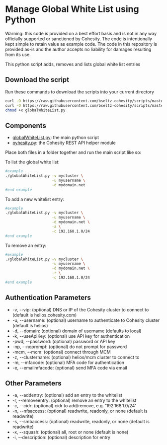 # Manage Global White List using Python

Warning: this code is provided on a best effort basis and is not in any way officially supported or sanctioned by Cohesity. The code is intentionally kept simple to retain value as example code. The code in this repository is provided as-is and the author accepts no liability for damages resulting from its use.

This python script adds, removes and lists global white list entries

## Download the script

Run these commands to download the scripts into your current directory

```bash
curl -O https://raw.githubusercontent.com/bseltz-cohesity/scripts/master/python/globalWhiteList/globalWhiteList.py
curl -O https://raw.githubusercontent.com/bseltz-cohesity/scripts/master/python/pyhesity.py
chmod +x globalWhiteList.py
```

## Components

* [globalWhiteList.py](https://raw.githubusercontent.com/bseltz-cohesity/scripts/master/python/globalWhiteList/globalWhiteList.py): the main python script
* [pyhesity.py](https://raw.githubusercontent.com/bseltz-cohesity/scripts/master/python/pyhesity/pyhesity.py): the Cohesity REST API helper module

Place both files in a folder together and run the main script like so:

To list the global white list:

```bash
#example
./globalWhiteList.py -v mycluster \
                     -u myusername \
                     -d mydomain.net
#end example
```

To add a new whitelist entry:

```bash
#example
./globalWhiteList.py -v mycluster \
                     -u myusername \
                     -d mydomain.net \
                     -a \
                     -c 192.168.1.0/24
#end example
```

To remove an entry:

```bash
#example
./globalWhiteList.py -v mycluster \
                     -u myusername \
                     -d mydomain.net \
                     -r \
                     -c 192.168.1.0/24
#end example
```

## Authentication Parameters

* -v, --vip: (optional) DNS or IP of the Cohesity cluster to connect to (default is helios.cohesity.com)
* -u, --username: (optional) username to authenticate to Cohesity cluster (default is helios)
* -d, --domain: (optional) domain of username (defaults to local)
* -k, --useApiKey: (optional) use API key for authentication
* -pwd, --password: (optional) password or API key
* -np, --noprompt: (optional) do not prompt for password
* -mcm, --mcm: (optional) connect through MCM
* -z, --clustername: (optional) helios/mcm cluster to connect to
* -m, --mfacode: (optional) MFA code for authentication
* -e, --emailmfacode: (optional) send MFA code via email

## Other Parameters

* -a, --addentry: (optional) add an entry to the whitelist
* -r, --removeentry: (optional) remove an entry to the whitelist
* -c, --cidr: (optional) cidr to add/remove, e.g. '192.168.1.0/24'
* -n, --nfsaccess: (optional) readwrite, readonly, or none (default is readwrite)
* -s, --smbaccess: (optional) readwrite, readonly, or none (default is readwrite)
* -x, --squash: (optional) all, root or none (default is none)
* -i, --description: (optional) description for entry
